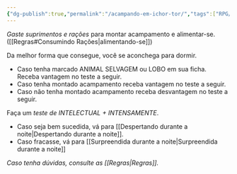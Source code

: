 ```yaml
---
{"dg-publish":true,"permalink":"/acampando-em-ichor-tor/","tags":["RPG/livro-jogo/Draegeni/story-points"],"created":"2024-12-18T13:03:21.564-05:00","updated":"2024-12-24T17:08:29.968-05:00"}
---
```



*Gaste suprimentos e rações* para montar acampamento e alimentar-se. ([[Regras#Consumindo Rações\|alimentando-se]])

Da melhor forma que consegue, você se aconchega para dormir.

- Caso tenha marcado ANIMAL SELVAGEM ou LOBO em sua ficha. Receba vantagem no teste a seguir.
- Caso tenha montado acampamento receba vantagem no teste a seguir.
- Caso não tenha montado acampamento receba desvantagem no teste a seguir.

Faça um *teste de INTELECTUAL + INTENSAMENTE*.

- Caso seja bem sucedida, vá para [[Despertando durante a noite\|Despertando durante a noite]].
- Caso fracasse, vá para [[Surpreendida durante a noite\|Surpreendida durante a noite]]

*Caso tenha dúvidas, consulte as [[Regras\|Regras]].*
